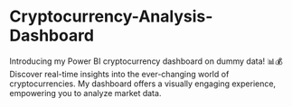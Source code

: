 # Cryptocurrency-Analysis-Dashboard
Introducing my Power BI cryptocurrency dashboard on dummy data! 📊💰  Discover real-time insights into the ever-changing world of cryptocurrencies. My dashboard offers a visually engaging experience, empowering you to analyze market data.
